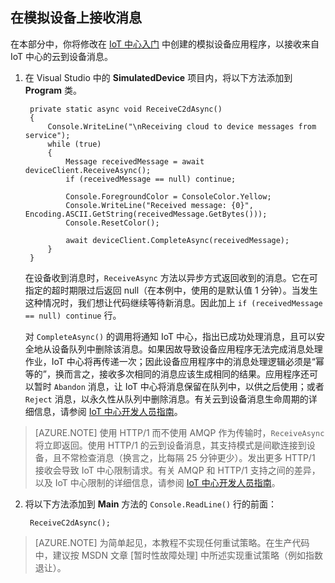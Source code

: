 ## 在模拟设备上接收消息

在本部分中，你将修改在 [IoT 中心入门] 中创建的模拟设备应用程序，以接收来自 IoT 中心的云到设备消息。

1. 在 Visual Studio 中的 **SimulatedDevice** 项目内，将以下方法添加到 **Program** 类。

        private static async void ReceiveC2dAsync()
        {
            Console.WriteLine("\nReceiving cloud to device messages from service");
            while (true)
            {
                Message receivedMessage = await deviceClient.ReceiveAsync();
                if (receivedMessage == null) continue;

                Console.ForegroundColor = ConsoleColor.Yellow;
                Console.WriteLine("Received message: {0}", Encoding.ASCII.GetString(receivedMessage.GetBytes()));
                Console.ResetColor();

                await deviceClient.CompleteAsync(receivedMessage);
            }
        }

    在设备收到消息时，`ReceiveAsync` 方法以异步方式返回收到的消息。它在可指定的超时期限过后返回 null（在本例中，使用的是默认值 1 分钟）。当发生这种情况时，我们想让代码继续等待新消息。因此加上 `if (receivedMessage == null) continue` 行。

    对 `CompleteAsync()` 的调用将通知 IoT 中心，指出已成功处理消息，且可以安全地从设备队列中删除该消息。如果因故导致设备应用程序无法完成消息处理作业，IoT 中心将再传递一次；因此设备应用程序中的消息处理逻辑必须是“幂等的”，换而言之，接收多次相同的消息应该生成相同的结果。应用程序还可以暂时 `Abandon` 消息，让 IoT 中心将消息保留在队列中，以供之后使用；或者 `Reject` 消息，以永久性从队列中删除消息。有关云到设备消息生命周期的详细信息，请参阅 [IoT 中心开发人员指南][IoT Hub Developer Guide - C2D]。

> [AZURE.NOTE] 使用 HTTP/1 而不使用 AMQP 作为传输时，`ReceiveAsync` 将立即返回。使用 HTTP/1 的云到设备消息，其支持模式是间歇连接到设备，且不常检查消息（换言之，比每隔 25 分钟更少）。发出更多 HTTP/1 接收会导致 IoT 中心限制请求。有关 AMQP 和 HTTP/1 支持之间的差异，以及 IoT 中心限制的详细信息，请参阅 [IoT 中心开发人员指南][IoT Hub Developer Guide - C2D]。

2. 将以下方法添加到 **Main** 方法的 `Console.ReadLine()` 行的前面：

        ReceiveC2dAsync();

> [AZURE.NOTE] 为简单起见，本教程不实现任何重试策略。在生产代码中，建议按 MSDN 文章 [暂时性故障处理] 中所述实现重试策略（例如指数退让）。

<!-- Links -->
[IoT Hub Developer Guide - C2D]: /documentation/articles/iot-hub-devguide/#c2d
[IoT 中心入门]: /documentation/articles/iot-hub-csharp-csharp-getstarted

<!-- Images -->

<!---HONumber=Mooncake_0321_2016-->